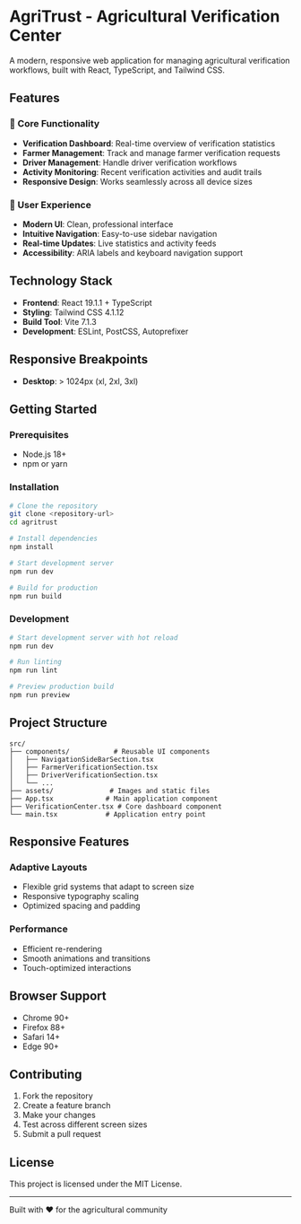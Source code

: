 # AgriTrust - Agricultural Verification Center

A modern, responsive web application for managing agricultural verification workflows, built with React, TypeScript, and Tailwind CSS.

## Features

### 🎯 Core Functionality
- **Verification Dashboard**: Real-time overview of verification statistics
- **Farmer Management**: Track and manage farmer verification requests
- **Driver Management**: Handle driver verification workflows
- **Activity Monitoring**: Recent verification activities and audit trails
- **Responsive Design**: Works seamlessly across all device sizes

### 🎨 User Experience
- **Modern UI**: Clean, professional interface
- **Intuitive Navigation**: Easy-to-use sidebar navigation
- **Real-time Updates**: Live statistics and activity feeds
- **Accessibility**: ARIA labels and keyboard navigation support

## Technology Stack

- **Frontend**: React 19.1.1 + TypeScript
- **Styling**: Tailwind CSS 4.1.12
- **Build Tool**: Vite 7.1.3
- **Development**: ESLint, PostCSS, Autoprefixer

## Responsive Breakpoints

- **Desktop**: > 1024px (xl, 2xl, 3xl)

## Getting Started

### Prerequisites
- Node.js 18+ 
- npm or yarn

### Installation
```bash
# Clone the repository
git clone <repository-url>
cd agritrust

# Install dependencies
npm install

# Start development server
npm run dev

# Build for production
npm run build
```

### Development
```bash
# Start development server with hot reload
npm run dev

# Run linting
npm run lint

# Preview production build
npm run preview
```

## Project Structure

```
src/
├── components/           # Reusable UI components
│   ├── NavigationSideBarSection.tsx
│   ├── FarmerVerificationSection.tsx
│   ├── DriverVerificationSection.tsx
│   └── ...
├── assets/              # Images and static files
├── App.tsx             # Main application component
├── VerificationCenter.tsx # Core dashboard component
└── main.tsx            # Application entry point
```

## Responsive Features

### Adaptive Layouts
- Flexible grid systems that adapt to screen size
- Responsive typography scaling
- Optimized spacing and padding

### Performance
- Efficient re-rendering
- Smooth animations and transitions
- Touch-optimized interactions

## Browser Support

- Chrome 90+
- Firefox 88+
- Safari 14+
- Edge 90+

## Contributing

1. Fork the repository
2. Create a feature branch
3. Make your changes
4. Test across different screen sizes
5. Submit a pull request

## License

This project is licensed under the MIT License.

---

Built with ❤️ for the agricultural community
